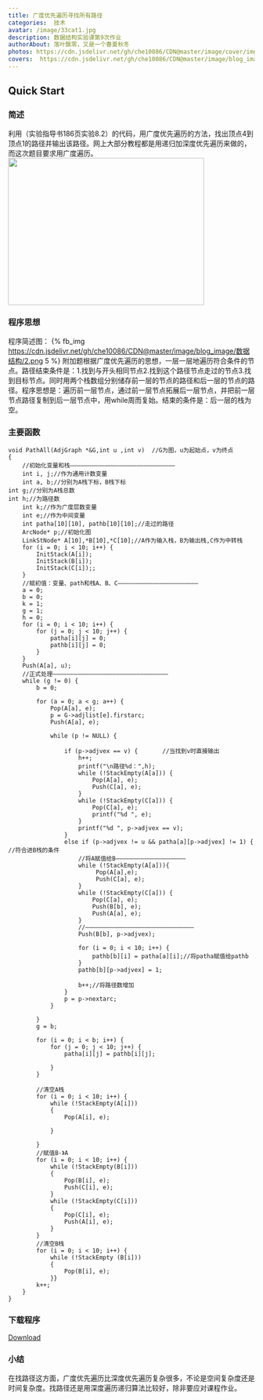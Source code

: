 ```yaml
---
title: 广度优先遍历寻找所有路径
categories:  技术
avatar: /image/33cat1.jpg
description: 数据结构实验课第9次作业
authorAbout: 落叶飘零，又是一个春夏秋冬
photos: https://cdn.jsdelivr.net/gh/che10086/CDN@master/image/cover/img3.jpg
covers:  https://cdn.jsdelivr.net/gh/che10086/CDN@master/image/blog_image/数据结构/1.jpg
---
```



## Quick Start

### 简述

利用（实验指导书186页实验8.2）的代码，用广度优先遍历的方法，找出顶点4到顶点1的路径并输出该路径。网上大部分教程都是用递归加深度优先遍历来做的，而这次题目要求用广度遍历。
<img src="https://cdn.jsdelivr.net/gh/che10086/CDN@master/image/blog_image/数据结构/1.jpg" width=400 height=300 />

### 程序思想
程序简述图：
{% fb_img https://cdn.jsdelivr.net/gh/che10086/CDN@master/image/blog_image/数据结构/2.png 5 %}
附加题根据广度优先遍历的思想，一层一层地遍历符合条件的节点。路径结束条件是：1.找到与开头相同节点2.找到这个路径节点走过的节点3.找到目标节点。同时用两个栈数组分别储存前一层的节点的路径和后一层的节点的路径。程序思想是：遍历前一层节点，通过前一层节点拓展后一层节点，并把前一层节点路径复制到后一层节点中，用while周而复始。结束的条件是：后一层的栈为空。

### 主要函数

```[cpp]
void PathAll(AdjGraph *&G,int u ,int v)  //G为图，u为起始点，v为终点
{
    //初始化变量和栈——————————————————————————————
    int i, j;//作为通用计数变量
    int a, b;//分别为A栈下标，B栈下标
int g;//分别为A栈总数
int h;//为路径数
    int k;//作为广度层数变量
    int e;//作为中间变量
    int patha[10][10], pathb[10][10];//走过的路径
    ArcNode* p;//初始化图
    LinkStNode* A[10],*B[10],*C[10];//A作为输入栈，B为输出栈,C作为中转栈
    for (i = 0; i < 10; i++) {
        InitStack(A[i]); 
        InitStack(B[i]); 
        InitStack(C[i]);;
    }
    //赋初值：变量、path和栈A、B、C———————————————————————
    a = 0;
    b = 0;
    k = 1;
    g = 1;
    h = 0;
    for (i = 0; i < 10; i++) {
        for (j = 0; j < 10; j++) { 
            patha[i][j] = 0; 
            pathb[i][j] = 0;
        }
    }
    Push(A[a], u);
    //正式处理—————————————————————————————————
    while (g != 0) {
        b = 0;
        
        for (a = 0; a < g; a++) {
            Pop(A[a], e);
            p = G->adjlist[e].firstarc;
            Push(A[a], e);
            
            while (p != NULL) {
                
                if (p->adjvex == v) {       //当找到v时直接输出
                    h++;
                    printf("\n路径%d：",h);
                    while (!StackEmpty(A[a])) {
                        Pop(A[a], e);
                        Push(C[a], e);
                    }
                    while (!StackEmpty(C[a])) {
                        Pop(C[a], e);
                        printf("%d ", e);
                    }
                    printf("%d ", p->adjvex == v);
                }
                else if (p->adjvex != u && patha[a][p->adjvex] != 1) {  //符合进B栈的条件
                    //将A赋值给B————————————————————
                    while (!StackEmpty(A[a])){
                         Pop(A[a],e);
                         Push(C[a], e);
                    }
                    while (!StackEmpty(C[a])) {
                        Pop(C[a], e);
                        Push(B[b], e);
                        Push(A[a], e);
                    }
                    //———————————————————————————————
                    Push(B[b], p->adjvex);
                    
                    for (i = 0; i < 10; i++) {
                        pathb[b][i] = patha[a][i];//将patha赋值给pathb
                    }
                    pathb[b][p->adjvex] = 1;

                    b++;//将路径数增加
                }
                p = p->nextarc;
            }
            
        }
        g = b;

        for (i = 0; i < b; i++) {
            for (j = 0; j < 10; j++) {
                patha[i][j] = pathb[i][j];
            
            }
        }

        //清空A栈
        for (i = 0; i < 10; i++) {
            while (!StackEmpty(A[i]))
            {
                Pop(A[i], e);
               
            }
        
        }
        //赋值B-》A
        for (i = 0; i < 10; i++) {
            while (!StackEmpty(B[i]))
            {
                Pop(B[i], e);
                Push(C[i], e);
            }
            while (!StackEmpty(C[i]))
            {
                Pop(C[i], e);
                Push(A[i], e);
            }
        }
        //清空B栈
        for (i = 0; i < 10; i++) {
            while (!StackEmpty (B[i]))
            {
                Pop(B[i], e);
            }}
        k++;
    }
}

```
### 下载程序
[Download](https://cdn.jsdelivr.net/gh/che10086/CDN@master/资源/fujiati9.rar)

### 小结
在找路径这方面，广度优先遍历比深度优先遍历复杂很多，不论是空间复杂度还是时间复杂度。找路径还是用深度遍历递归算法比较好，除非要应对课程作业。



